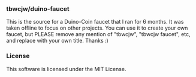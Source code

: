 ### tbwcjw/duino-faucet

This is the source for a Duino-Coin faucet that I ran for 6 months. It was taken offline to focus on other projects.
You can use it to create your own faucet, but PLEASE remove any mention of "tbwcjw", "tbwcjw faucet", etc, and
replace with your own title. Thanks :)

### License
This software is licensed under the MIT License.
